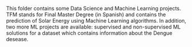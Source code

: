 This folder contains some Data Science and Machine Learning projects.
TFM stands for Final Master Degree (in Spanish) and contains the prediction of Solar Energy using Machine Learning algorithms.
In addition, two more ML projects are available: supervised and non-supervised ML solutions for a dataset which contains information about the Dengue desease. 
